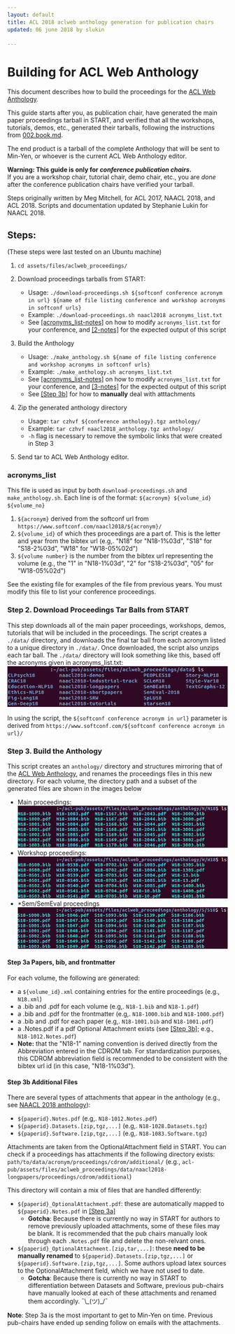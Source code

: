 ```yaml
---
layout: default
title: ACL 2018 aclweb anthology generation for publication chairs
updated: 06 june 2018 by slukin

---
```


# Building for ACL Web Anthology 

This document describes how to build the proceedings for the [ACL Web Anthology](https://aclanthology.coli.uni-saarland.de/).

This guide starts after you, as publication chair, have generated the main paper proceedings tarball in START, and verified that all the workshops, tutorials, demos, etc., generated their tarballs, following the instructions from [002.book.md](002.book.md).

The end product is a tarball of the complete Anthology that will be sent to Min-Yen, or whoever is the current ACL Web Anthology editor. 

**Warning: This guide is only for _conference publication chairs_.**  
If you are a workshop chair, tutorial chair, demo chair, etc., you are _done_ after the conference publication chairs have verified your tarball.

Steps originally written by Meg Mitchell, for ACL 2017, NAACL 2018, and ACL 2018. Scripts and documentation updated by Stephanie Lukin for NAACL 2018. 

## Steps: 
(These steps were last tested on an Ubuntu machine)

1. `cd assets/files/aclweb_proceedings/`
1. Download proceedings tarballs from START:  
   * Usage: `./download-proceedings.sh ${softconf conference acronym in url} ${name of file listing conference and workshop acronyms in softconf urls}`
   * Example: `./download-proceedings.sh naacl2018 acronyms_list.txt`
   * See [[acronyms_list-notes]](#acronyms_list) on how to modify `acronyms_list.txt` for your conference, and [[2-notes]](#step-2-Download-proceedings-tar-balls-from-START) for the expected output of this script

1. Build the Anthology
   * Usage: `./make_anthology.sh ${name of file listing conference and workshop acronyms in softconf urls}`
   * Example: `./make_anthology.sh acronyms_list.txt`
   * See [[acronyms_list-notes]](#acronyms_list) on how to modify `acronyms_list.txt` for your conference,  and [[3-notes]](#step-3-build-the-anthology) for the expected output of this script
   * See [[Step 3b]](#step_3b_additional_files) for how to **manually** deal with atttachments

1. Zip the generated anthology directory 
   * Usage: `tar czhvf ${conference anthology}.tgz anthology/`
   * Example: `tar czhvf naacl2018_anthology.tgz anthology/`
   * `-h` flag is necessary to remove the symbolic links that were created in Step 3

1. Send tar to ACL Web Anthology editor. 


### acronyms_list
This file is used as input by both `download-proceedings.sh` and `make_anthology.sh`. Each line is of the format: `${acronym} ${volume_id} ${volume_no}`
1. `${acronym}` derived from the softconf url from `https://www.softconf.com/naacl2018/${acronym}/`
1. `${volume_id}` of which thes proceedings are a part of. This is the letter and year from the bibtex url (e.g,. "N18" for "N18-1%03d", "S18" for "S18-2%03d", "W18" for "W18-05%02d")
3. `${volume number}` is the number from the bibtex url representing the volume (e.g., the "1" in "N18-1%03d", "2" for "S18-2%03d", "05" for "W18-05%02d")

See the existing file for examples of the file from previous years. You must modify this file to list your conference proceedings. 


### Step 2. Download Proceedings Tar Balls from START 

This step downloads all of the main paper proceedings, workshops, demos, tutorials that will be included in the proceedings. The script creates a `./data/` directory, and downloads the final tar ball from each acronym listed to a unique directory in `./data/`. Once downloaded, the script also unzips each tar ball. The `./data/` directory will look something like this, based off the acronyms given in acronyms_list.txt:
<kbd>![alt text](howto_images/download-proceedings_output.png "Image of Contents of data/ after running download-proceedings.sh")</kbd>  

In using the script, the `${softconf conference acronym in url}` parameter is derived from `https://www.softconf.com/${softconf conference acronym in url}/`




### Step 3. Build the Anthology 

This script creates an `anthology/` directory and structures mirroring that of the [ACL Web Anthology](http://aclweb.org/anthology/), and renames the proceedings files in this new directory. For each volume, the directory path and a subset of the generated files are shown in the images below  
* Main proceedings:  
<kbd>![alt text](howto_images/make_anthology_N.png "Image of Contents of N18/ after running make_anthology.sh")</kbd>  
* Workshop proceedings:  
<kbd>![alt text](howto_images/make_anthology_W.png "Image of Contents of W18/ after running make_anthology.sh")</kbd>  
* *Sem/SemEval proceedings  
<kbd>![alt text](howto_images/make_anthology_S.png "Image of Contents of S18/ after running make_anthology.sh")</kbd>  

#### Step 3a Papers, bib, and frontmatter
For each volume, the following are generated: 
  * a `${volume_id}.xml` containing entries for the entire proceedings (e.g., `N18.xml`)  
  * a .bib and .pdf for each volume (e.g,. `N18-1.bib` and `N18-1.pdf`)  
  * a .bib and .pdf for the frontmatter (e.g,. `N18-1000.bib` and `N18-1000.pdf`)  
  * a .bib and .pdf for each paper (e.g,. `N18-1001.bib` and `N18-1001.pdf`)  
  * a .Notes.pdf if a pdf Optional Attachment exists (see [[Step 3b]](#step_3b_additional_files); e.g., `N18-1012.Notes.pdf`)  
  * **Note:** that the "N18-1" naming convention is derived directly from the Abbreviation entered in the CDROM tab. For standardization purposes, this CDROM abbreviation field is recommended to be consistent with the bibtex url id (in this case, "N18-1%03d").

#### Step 3b Additional Files

There are several types of attachments that appear in the anthology (e.g., see [NAACL 2018 anthology](https://aclanthology.coli.uni-saarland.de/events/naacl-2018)):
* `${paperid}.Notes.pdf` (e.g,. `N18-1012.Notes.pdf`)
* `${paperid}.Datasets.[zip,tgz,...]` (e.g,. `N18-1028.Datasets.tgz`)
* `${paperid}.Software.[zip,tgz,...]` (e.g,. `N18-1083.Software.tgz`)  

Attachments are taken from the OptionalAttachment field in START. You can check if a proceedings has attachments if the following directory exists: `path/to/data/acronym/proceedings/cdrom/additional/` (e.g., `acl-pub/assets/files/aclweb_proceedings/data/naacl2018-longpapers/proceedings/cdrom/additional`) 

This directory will contain a mix of files that are handled differently: 
* `${paperid}_OptionalAttachment.pdf`: these are automatically mapped to `${paperid}.Notes.pdf` in [[Step 3a]](#step_3a_papers_bib_and_frontmatter)
  * **Gotcha**: Because there is currently no way in START for authors to remove previously uploaded attachments, some of these files may be blank. It is recommended that the pub chairs manually look through each `.Notes.pdf` file and delete the non-relvant ones. 
* `${paperid}_OptionalAttachment.[zip,tar,...]`: these **need to be manually renamed** to `${paperid}.Datasets.[zip,tgz,...]` or `${paperid}.Software.[zip,tgz,...]`. Some authors upload latex sources to the OptionalAttachment field, which we have not used to date.
  * **Gotcha**: Because there is currently no way in START to differentiation between Datasets and Software, previous pub-chairs have manually looked at each of these attachments and renamed them accordingly. ¯\\\_(ツ)\_/¯

**Note**: Step 3a is the most important to get to Min-Yen on time. Previous pub-chairs have ended up sending follow on emails with the attachments. 


